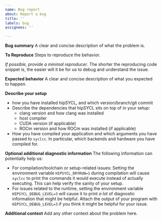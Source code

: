 ```yaml
---
name: Bug report
about: Report a bug
title: ''
labels: bug
assignees: ''

---
```


**Bug summary**
A clear and concise description of what the problem is.

**To Reproduce**
Steps to reproduce the behavior.

_If possible, provide a minimal reproducer_. The shorter the reproducing code snippet is, the easier will it be for us to debug and understand the issue.

**Expected behavior**
A clear and concise description of what you expected to happen.

**Describe your setup**
* how you have installed hipSYCL, and which version/branch/git commit
* Describe the dependencies that hipSYCL sits on top of in your setup:
   * clang version and how clang was installed
   * host compiler
   * CUDA version (if applicable)
   * ROCm version and how ROCm was installed (if applicable)
* How you have compiled your application and which arguments you have passed to `syclcc`. In particular, which backends and hardware you have compiled for.


**Optional additional diagnostic information**
The following information can potentially help us:
* For compilation/toolchain or setup-related issues: Setting the environment variable `HIPSYCL_DRYRUN=1` during compilation will cause `syclcc` to print the commands it would execute instead of actually executing. This can help verify the sanity of your setup.
* For issues related to the runtime, setting the environment variable `HIPSYCL_DEBUG_LEVEL=3` will cause it to print *a lot* of diagnostic information that might be helpful. Attach the output of your program with `HIPSYCL_DEBUG_LEVEL=3` if you think it might be helpful for your issue.


**Additional context**
Add any other context about the problem here.
